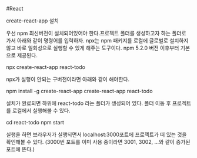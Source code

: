 #React

create-react-app 설치

우선 npm 최신버전이 설치되어있어야 한다.프로젝트 폴더를 생성하고자 하는 폴더로 가서 아래와 같이 명령어를 입력하자.
npx는 npm 패키지를 로컬에 글로벌로 설치하지 않고 바로 일회성으로 실행할 수 있게 해주는 도구이다. npm 5.2.0 버전 이후부터 기본으로 제공된다.

npx create-react-app react-todo

npx가 실행이 안되는 구버전이라면 아래와 같이 해야한다.

npm install -g create-react-app
create-react-app react-todo

설치가 완료되면 하위에 react-todo 라는 폴더가 생성되어 있다. 폴더 이동 후 프로젝트를 로컬에서 실행해볼 수 있다.

cd react-todo
npm start

실행을 하면 브라우저가 실행되면서 localhost:3000포트에 프로젝트가 떠 있는 것을 확인해볼 수 있다.
(3000번 포트를 이미 사용 중이라면 3001, 3002, …와 같이 증가된 포트에 뜬다.)
